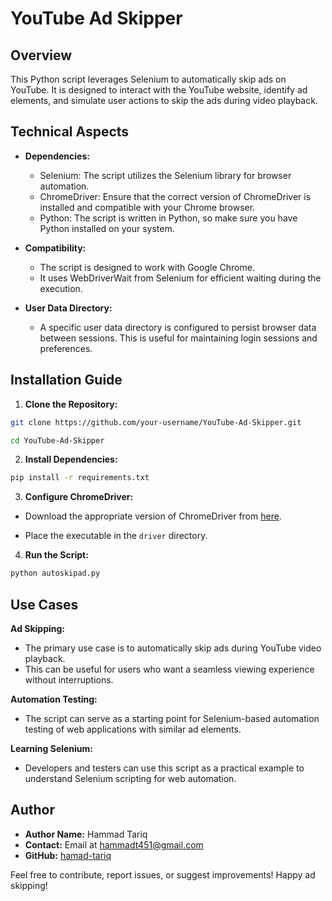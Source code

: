 # YouTube Ad Skipper

## Overview

This Python script leverages Selenium to automatically skip ads on YouTube. It is designed to interact with the YouTube website, identify ad elements, and simulate user actions to skip the ads during video playback.

## Technical Aspects

- **Dependencies:**

  - Selenium: The script utilizes the Selenium library for browser automation.
  - ChromeDriver: Ensure that the correct version of ChromeDriver is installed and compatible with your Chrome browser.
  - Python: The script is written in Python, so make sure you have Python installed on your system.

- **Compatibility:**

  - The script is designed to work with Google Chrome.
  - It uses WebDriverWait from Selenium for efficient waiting during the execution.

- **User Data Directory:**

  - A specific user data directory is configured to persist browser data between sessions. This is useful for maintaining login sessions and preferences.

## Installation Guide

1. **Clone the Repository:**
```bash
git clone https://github.com/your-username/YouTube-Ad-Skipper.git

cd YouTube-Ad-Skipper
```

2. **Install Dependencies:**
```bash
pip install -r requirements.txt
```

3. **Configure ChromeDriver:**

- Download the appropriate version of ChromeDriver from [here](https://sites.google.com/chromium.org/driver/).

- Place the executable in the `driver` directory.

4. **Run the Script:**
 ```bash
python autoskipad.py
```

## Use Cases

**Ad Skipping:**
- The primary use case is to automatically skip ads during YouTube video playback.
- This can be useful for users who want a seamless viewing experience without interruptions.

**Automation Testing:**
- The script can serve as a starting point for Selenium-based automation testing of web applications with similar ad elements.

**Learning Selenium:**
- Developers and testers can use this script as a practical example to understand Selenium scripting for web automation.

## Author

- **Author Name:** Hammad Tariq
- **Contact:** Email at [hammadt451@gmail.com](mailto:hammadt451@gmail.com)
- **GitHub:** [hamad-tariq](https://github.com/hamad-tariq)

Feel free to contribute, report issues, or suggest improvements! Happy ad skipping!


